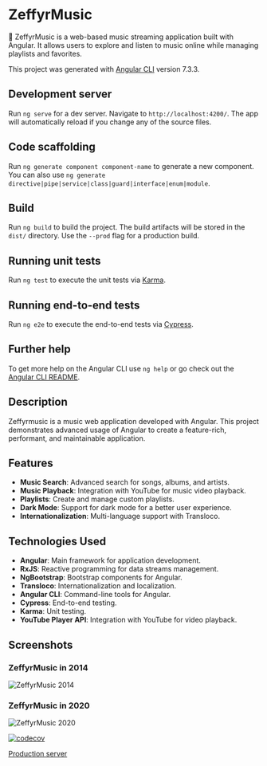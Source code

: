 # ZeffyrMusic

🚀 ZeffyrMusic is a web-based music streaming application built with Angular. It allows users to explore and listen to music online while managing playlists and favorites.

This project was generated with [Angular CLI](https://github.com/angular/angular-cli) version 7.3.3.

## Development server

Run `ng serve` for a dev server. Navigate to `http://localhost:4200/`. The app will automatically reload if you change any of the source files.

## Code scaffolding

Run `ng generate component component-name` to generate a new component. You can also use `ng generate directive|pipe|service|class|guard|interface|enum|module`.

## Build

Run `ng build` to build the project. The build artifacts will be stored in the `dist/` directory. Use the `--prod` flag for a production build.

## Running unit tests

Run `ng test` to execute the unit tests via [Karma](https://karma-runner.github.io).

## Running end-to-end tests

Run `ng e2e` to execute the end-to-end tests via [Cypress](https://www.cypress.io/).

## Further help

To get more help on the Angular CLI use `ng help` or go check out the [Angular CLI README](https://github.com/angular/angular-cli/blob/master/README.md).

## Description

Zeffyrmusic is a music web application developed with Angular. This project demonstrates advanced usage of Angular to create a feature-rich, performant, and maintainable application.

## Features

- **Music Search**: Advanced search for songs, albums, and artists.
- **Music Playback**: Integration with YouTube for music video playback.
- **Playlists**: Create and manage custom playlists.
- **Dark Mode**: Support for dark mode for a better user experience.
- **Internationalization**: Multi-language support with Transloco.

## Technologies Used

- **Angular**: Main framework for application development.
- **RxJS**: Reactive programming for data streams management.
- **NgBootstrap**: Bootstrap components for Angular.
- **Transloco**: Internationalization and localization.
- **Angular CLI**: Command-line tools for Angular.
- **Cypress**: End-to-end testing.
- **Karma**: Unit testing.
- **YouTube Player API**: Integration with YouTube for video playback.

## Screenshots

### ZeffyrMusic in 2014

![ZeffyrMusic 2014](assets/img/screenshots/2014.jpg)

### ZeffyrMusic in 2020

![ZeffyrMusic 2020](assets/img/screenshots/2020.jpg)

[![codecov](https://codecov.io/github/zeffyr-000/zeffyrmusic/graph/badge.svg?token=HU7ROB7BDP)](https://codecov.io/github/zeffyr-000/zeffyrmusic)

[Production server](https://www.zeffyrmusic.com/)
